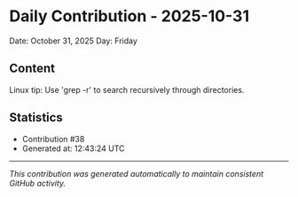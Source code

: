 # Daily Contribution - 2025-10-31

Date: October 31, 2025
Day: Friday

## Content

Linux tip: Use 'grep -r' to search recursively through directories.

## Statistics

- Contribution #38
- Generated at: 12:43:24 UTC

---
*This contribution was generated automatically to maintain consistent GitHub activity.*
